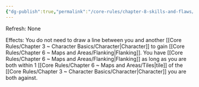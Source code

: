 ```yaml
---
{"dg-publish":true,"permalink":"/core-rules/chapter-8-skills-and-flaws/skill-list/intelect/rank-3/cooperative-combat/"}
---
```


Refresh: None

Effects:
You do not need to draw a line between you and another [[Core Rules/Chapter 3 ~ Character Basics/Character\|Character]] to gain [[Core Rules/Chapter 6 ~ Maps and Areas/Flanking\|Flanking]]. You have [[Core Rules/Chapter 6 ~ Maps and Areas/Flanking\|Flanking]] as long as you are both within 1 [[Core Rules/Chapter 6 ~ Maps and Areas/Tiles\|tile]] of the [[Core Rules/Chapter 3 ~ Character Basics/Character\|Character]] you are both against.